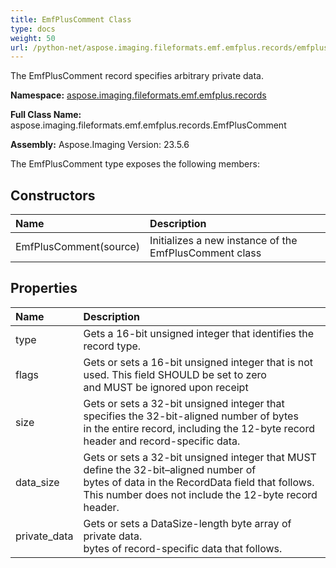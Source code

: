 ```yaml
---
title: EmfPlusComment Class
type: docs
weight: 50
url: /python-net/aspose.imaging.fileformats.emf.emfplus.records/emfpluscomment/
---
```


The EmfPlusComment record specifies arbitrary private data.

**Namespace:** [aspose.imaging.fileformats.emf.emfplus.records](/imaging/python-net/aspose.imaging.fileformats.emf.emfplus.records/)

**Full Class Name:** aspose.imaging.fileformats.emf.emfplus.records.EmfPlusComment

**Assembly:**  Aspose.Imaging Version: 23.5.6

The EmfPlusComment type exposes the following members:
## **Constructors**
|**Name**|**Description**|
| :- | :- |
|EmfPlusComment(source)|Initializes a new instance of the EmfPlusComment class|
## **Properties**
|**Name**|**Description**|
| :- | :- |
|type|Gets a 16-bit unsigned integer that identifies the record type.|
|flags|Gets or sets a 16-bit unsigned integer that is not used. This field SHOULD be set to zero<br/>            and MUST be ignored upon receipt|
|size|Gets or sets a 32-bit unsigned integer that specifies the 32-bit-aligned number of bytes<br/>            in the entire record, including the 12-byte record header and record-specific data.|
|data_size|Gets or sets a 32-bit unsigned integer that MUST define the 32-bit–aligned number of<br/>            bytes of data in the RecordData field that follows. This number does not include the 12-byte record header.|
|private_data|Gets or sets a DataSize-length byte array of private data.<br/>            bytes of record-specific data that follows.|
